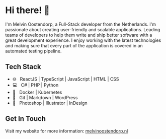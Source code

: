 # Hi there! 👋

I'm Melvin Oostendorp, a Full-Stack developer from the Netherlands. I'm passionate about creating user-friendly and scalable applications. Leading teams of developers to help them write and ship better software with a great development experience. I enjoy working with the latest technologies and making sure that every part of the application is covered in an automated testing pipeline.

## Tech Stack

- 🌐 &nbsp; ReactJS | TypeScript | JavaScript | HTML | CSS
- 💻 &nbsp; C# | PHP | Python
- 🐳 &nbsp; Docker | Kubernetes
- 🔧 &nbsp; Git | Markdown | WordPress
- 🎨 &nbsp; Photoshop | Illustrator | InDesign

## Get In Touch

Visit my website for more information: [melvinoostendorp.nl](https://melvinoostendorp.nl)
